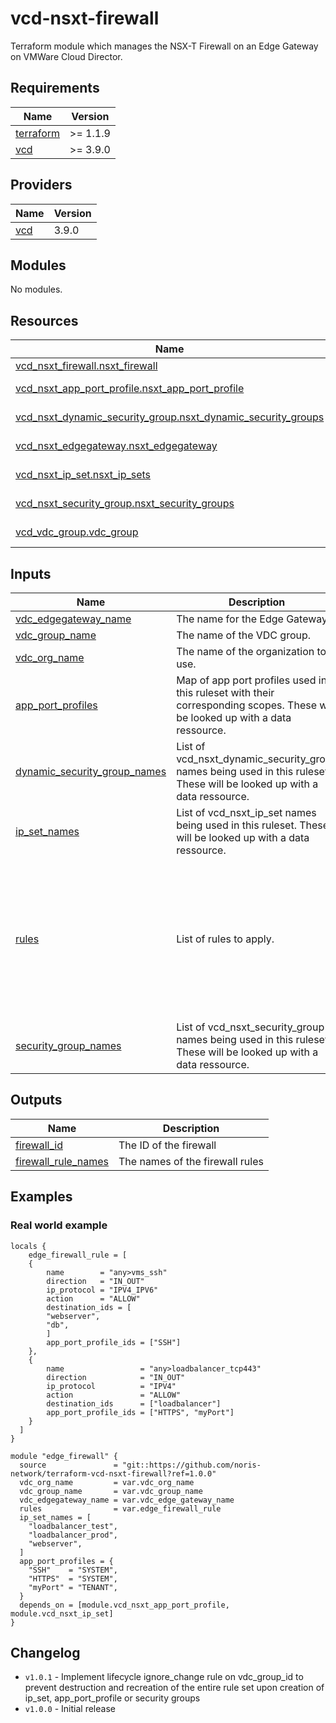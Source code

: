 # vcd-nsxt-firewall

Terraform module which manages the NSX-T Firewall on an Edge Gateway on VMWare Cloud Director.

<!-- BEGIN_TF_DOCS -->
## Requirements

| Name | Version |
|------|---------|
| <a name="requirement_terraform"></a> [terraform](#requirement\_terraform) | >= 1.1.9 |
| <a name="requirement_vcd"></a> [vcd](#requirement\_vcd) | >= 3.9.0 |

## Providers

| Name | Version |
|------|---------|
| <a name="provider_vcd"></a> [vcd](#provider\_vcd) | 3.9.0 |

## Modules

No modules.

## Resources

| Name | Type |
|------|------|
| [vcd_nsxt_firewall.nsxt_firewall](https://registry.terraform.io/providers/vmware/vcd/latest/docs/resources/nsxt_firewall) | resource |
| [vcd_nsxt_app_port_profile.nsxt_app_port_profile](https://registry.terraform.io/providers/vmware/vcd/latest/docs/data-sources/nsxt_app_port_profile) | data source |
| [vcd_nsxt_dynamic_security_group.nsxt_dynamic_security_groups](https://registry.terraform.io/providers/vmware/vcd/latest/docs/data-sources/nsxt_dynamic_security_group) | data source |
| [vcd_nsxt_edgegateway.nsxt_edgegateway](https://registry.terraform.io/providers/vmware/vcd/latest/docs/data-sources/nsxt_edgegateway) | data source |
| [vcd_nsxt_ip_set.nsxt_ip_sets](https://registry.terraform.io/providers/vmware/vcd/latest/docs/data-sources/nsxt_ip_set) | data source |
| [vcd_nsxt_security_group.nsxt_security_groups](https://registry.terraform.io/providers/vmware/vcd/latest/docs/data-sources/nsxt_security_group) | data source |
| [vcd_vdc_group.vdc_group](https://registry.terraform.io/providers/vmware/vcd/latest/docs/data-sources/vdc_group) | data source |

## Inputs

| Name | Description | Type | Default | Required |
|------|-------------|------|---------|:--------:|
| <a name="input_vdc_edgegateway_name"></a> [vdc\_edgegateway\_name](#input\_vdc\_edgegateway\_name) | The name for the Edge Gateway. | `string` | n/a | yes |
| <a name="input_vdc_group_name"></a> [vdc\_group\_name](#input\_vdc\_group\_name) | The name of the VDC group. | `string` | n/a | yes |
| <a name="input_vdc_org_name"></a> [vdc\_org\_name](#input\_vdc\_org\_name) | The name of the organization to use. | `string` | n/a | yes |
| <a name="input_app_port_profiles"></a> [app\_port\_profiles](#input\_app\_port\_profiles) | Map of app port profiles used in this ruleset with their corresponding scopes. These will be looked up with a data ressource. | `map(string)` | `{}` | no |
| <a name="input_dynamic_security_group_names"></a> [dynamic\_security\_group\_names](#input\_dynamic\_security\_group\_names) | List of vcd\_nsxt\_dynamic\_security\_group names being used in this ruleset. These will be looked up with a data ressource. | `list(string)` | `[]` | no |
| <a name="input_ip_set_names"></a> [ip\_set\_names](#input\_ip\_set\_names) | List of vcd\_nsxt\_ip\_set names being used in this ruleset. These will be looked up with a data ressource. | `list(string)` | `[]` | no |
| <a name="input_rules"></a> [rules](#input\_rules) | List of rules to apply. | <pre>list(object({<br>    name                 = string<br>    direction            = string<br>    ip_protocol          = string<br>    action               = string<br>    enabled              = optional(bool)<br>    logging              = optional(bool)<br>    source_ids           = optional(list(string))<br>    destination_ids      = optional(list(string))<br>    app_port_profile_ids = optional(list(string))<br>  }))</pre> | `[]` | no |
| <a name="input_security_group_names"></a> [security\_group\_names](#input\_security\_group\_names) | List of vcd\_nsxt\_security\_group names being used in this ruleset. These will be looked up with a data ressource. | `list(string)` | `[]` | no |

## Outputs

| Name | Description |
|------|-------------|
| <a name="output_firewall_id"></a> [firewall\_id](#output\_firewall\_id) | The ID of the firewall |
| <a name="output_firewall_rule_names"></a> [firewall\_rule\_names](#output\_firewall\_rule\_names) | The names of the firewall rules |
<!-- END_TF_DOCS -->

## Examples

### Real world example

```
locals {
    edge_firewall_rule = [
    {
        name        = "any>vms_ssh"
        direction   = "IN_OUT"
        ip_protocol = "IPV4_IPV6"
        action      = "ALLOW"
        destination_ids = [
        "webserver",
        "db",
        ]
        app_port_profile_ids = ["SSH"]
    },
    {
        name                 = "any>loadbalancer_tcp443"
        direction            = "IN_OUT"
        ip_protocol          = "IPV4"
        action               = "ALLOW"
        destination_ids      = ["loadbalancer"]
        app_port_profile_ids = ["HTTPS", "myPort"]
    }
  ]
}

module "edge_firewall" {
  source               = "git::https://github.com/noris-network/terraform-vcd-nsxt-firewall?ref=1.0.0"
  vdc_org_name         = var.vdc_org_name
  vdc_group_name       = var.vdc_group_name
  vdc_edgegateway_name = var.vdc_edge_gateway_name
  rules                = var.edge_firewall_rule
  ip_set_names = [
    "loadbalancer_test",
    "loadbalancer_prod",
    "webserver",
  ]
  app_port_profiles = {
    "SSH"    = "SYSTEM",
    "HTTPS"  = "SYSTEM",
    "myPort" = "TENANT",
  }
  depends_on = [module.vcd_nsxt_app_port_profile, module.vcd_nsxt_ip_set]
}
```

## Changelog

  * `v1.0.1`  - Implement lifecycle ignore_change rule on vdc_group_id to prevent destruction and recreation of the entire rule set upon creation of ip_set, app_port_profile or security groups
  * `v1.0.0`  - Initial release